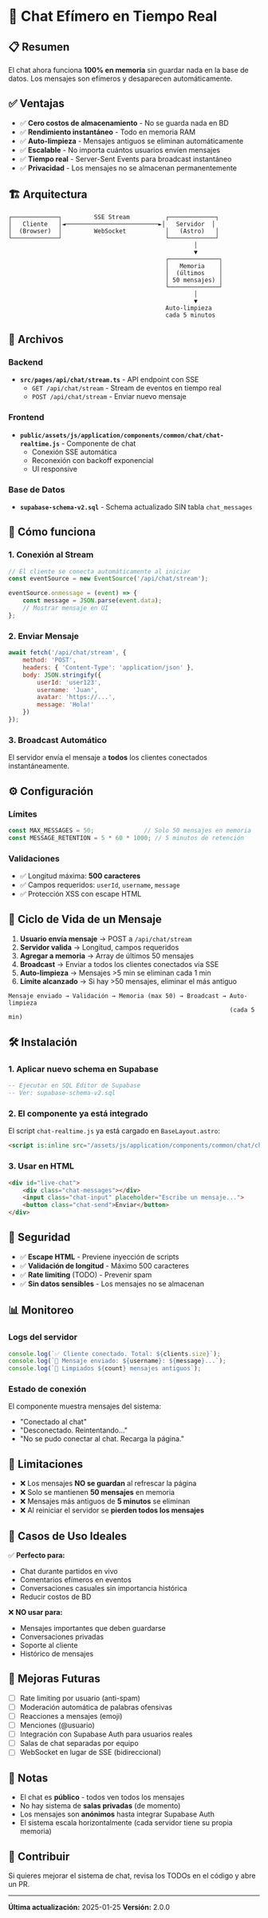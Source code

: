 # 💬 Chat Efímero en Tiempo Real

## 📋 Resumen

El chat ahora funciona **100% en memoria** sin guardar nada en la base de datos. Los mensajes son efímeros y desaparecen automáticamente.

## ✅ Ventajas

- ✅ **Cero costos de almacenamiento** - No se guarda nada en BD
- ✅ **Rendimiento instantáneo** - Todo en memoria RAM
- ✅ **Auto-limpieza** - Mensajes antiguos se eliminan automáticamente
- ✅ **Escalable** - No importa cuántos usuarios envíen mensajes
- ✅ **Tiempo real** - Server-Sent Events para broadcast instantáneo
- ✅ **Privacidad** - Los mensajes no se almacenan permanentemente

## 🏗️ Arquitectura

```
┌─────────────┐         SSE Stream          ┌─────────────┐
│   Cliente   │◄──────────────────────────►│   Servidor  │
│  (Browser)  │         WebSocket           │   (Astro)   │
└─────────────┘                             └─────────────┘
                                                    │
                                                    ▼
                                            ┌──────────────┐
                                            │   Memoria    │
                                            │  (últimos    │
                                            │ 50 mensajes) │
                                            └──────────────┘
                                                    │
                                                    ▼
                                            Auto-limpieza
                                            cada 5 minutos
```

## 📂 Archivos

### Backend

- **`src/pages/api/chat/stream.ts`** - API endpoint con SSE
  - `GET /api/chat/stream` - Stream de eventos en tiempo real
  - `POST /api/chat/stream` - Enviar nuevo mensaje

### Frontend

- **`public/assets/js/application/components/common/chat/chat-realtime.js`** - Componente de chat
  - Conexión SSE automática
  - Reconexión con backoff exponencial
  - UI responsive

### Base de Datos

- **`supabase-schema-v2.sql`** - Schema actualizado SIN tabla `chat_messages`

## 🚀 Cómo funciona

### 1. Conexión al Stream

```javascript
// El cliente se conecta automáticamente al iniciar
const eventSource = new EventSource('/api/chat/stream');

eventSource.onmessage = (event) => {
    const message = JSON.parse(event.data);
    // Mostrar mensaje en UI
};
```

### 2. Enviar Mensaje

```javascript
await fetch('/api/chat/stream', {
    method: 'POST',
    headers: { 'Content-Type': 'application/json' },
    body: JSON.stringify({
        userId: 'user123',
        username: 'Juan',
        avatar: 'https://...',
        message: 'Hola!'
    })
});
```

### 3. Broadcast Automático

El servidor envía el mensaje a **todos** los clientes conectados instantáneamente.

## ⚙️ Configuración

### Límites

```javascript
const MAX_MESSAGES = 50;              // Solo 50 mensajes en memoria
const MESSAGE_RETENTION = 5 * 60 * 1000; // 5 minutos de retención
```

### Validaciones

- ✅ Longitud máxima: **500 caracteres**
- ✅ Campos requeridos: `userId`, `username`, `message`
- ✅ Protección XSS con escape HTML

## 🔄 Ciclo de Vida de un Mensaje

1. **Usuario envía mensaje** → POST a `/api/chat/stream`
2. **Servidor valida** → Longitud, campos requeridos
3. **Agregar a memoria** → Array de últimos 50 mensajes
4. **Broadcast** → Enviar a todos los clientes conectados vía SSE
5. **Auto-limpieza** → Mensajes >5 min se eliminan cada 1 min
6. **Límite alcanzado** → Si hay >50 mensajes, eliminar el más antiguo

```
Mensaje enviado → Validación → Memoria (max 50) → Broadcast → Auto-limpieza
                                                              (cada 5 min)
```

## 🛠️ Instalación

### 1. Aplicar nuevo schema en Supabase

```sql
-- Ejecutar en SQL Editor de Supabase
-- Ver: supabase-schema-v2.sql
```

### 2. El componente ya está integrado

El script `chat-realtime.js` ya está cargado en `BaseLayout.astro`:

```html
<script is:inline src="/assets/js/application/components/common/chat/chat-realtime.js"></script>
```

### 3. Usar en HTML

```html
<div id="live-chat">
    <div class="chat-messages"></div>
    <input class="chat-input" placeholder="Escribe un mensaje...">
    <button class="chat-send">Enviar</button>
</div>
```

## 🔐 Seguridad

- ✅ **Escape HTML** - Previene inyección de scripts
- ✅ **Validación de longitud** - Máximo 500 caracteres
- ✅ **Rate limiting** (TODO) - Prevenir spam
- ✅ **Sin datos sensibles** - Los mensajes no se almacenan

## 📊 Monitoreo

### Logs del servidor

```javascript
console.log(`✅ Cliente conectado. Total: ${clients.size}`);
console.log(`📨 Mensaje enviado: ${username}: ${message}...`);
console.log(`🧹 Limpiados ${count} mensajes antiguos`);
```

### Estado de conexión

El componente muestra mensajes del sistema:
- "Conectado al chat"
- "Desconectado. Reintentando..."
- "No se pudo conectar al chat. Recarga la página."

## 🚨 Limitaciones

- ❌ Los mensajes **NO se guardan** al refrescar la página
- ❌ Solo se mantienen **50 mensajes** en memoria
- ❌ Mensajes más antiguos de **5 minutos** se eliminan
- ❌ Al reiniciar el servidor se **pierden todos los mensajes**

## 🎯 Casos de Uso Ideales

✅ **Perfecto para:**
- Chat durante partidos en vivo
- Comentarios efímeros en eventos
- Conversaciones casuales sin importancia histórica
- Reducir costos de BD

❌ **NO usar para:**
- Mensajes importantes que deben guardarse
- Conversaciones privadas
- Soporte al cliente
- Histórico de mensajes

## 🔮 Mejoras Futuras

- [ ] Rate limiting por usuario (anti-spam)
- [ ] Moderación automática de palabras ofensivas
- [ ] Reacciones a mensajes (emoji)
- [ ] Menciones (@usuario)
- [ ] Integración con Supabase Auth para usuarios reales
- [ ] Salas de chat separadas por equipo
- [ ] WebSocket en lugar de SSE (bidireccional)

## 📝 Notas

- El chat es **público** - todos ven todos los mensajes
- No hay sistema de **salas privadas** (de momento)
- Los mensajes son **anónimos** hasta integrar Supabase Auth
- El sistema escala horizontalmente (cada servidor tiene su propia memoria)

## 🤝 Contribuir

Si quieres mejorar el sistema de chat, revisa los TODOs en el código y abre un PR.

---

**Última actualización:** 2025-01-25
**Versión:** 2.0.0
